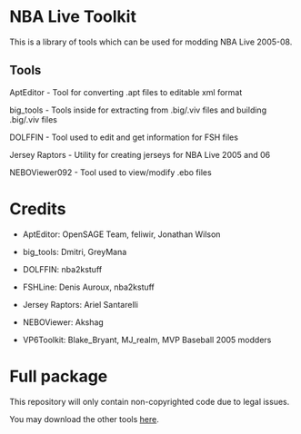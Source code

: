 # NBA Live Toolkit

This is a library of tools which can be used for modding NBA Live 2005-08.

## Tools

AptEditor - Tool for converting .apt files to editable xml format

big_tools - Tools inside for extracting from .big/.viv files and building .big/.viv files

DOLFFIN - Tool used to edit and get information for FSH files

Jersey Raptors - Utility for creating jerseys for NBA Live 2005 and 06

NEBOViewer092 - Tool used to view/modify .ebo files

# Credits

- AptEditor: OpenSAGE Team, feliwir, Jonathan Wilson

- big_tools: Dmitri, GreyMana

- DOLFFIN: nba2kstuff

- FSHLine: Denis Auroux, nba2kstuff

- Jersey Raptors: Ariel Santarelli

- NEBOViewer: Akshag

- VP6Toolkit: Blake_Bryant, MJ_realm, MVP Baseball 2005 modders

# Full package

This repository will only contain non-copyrighted code due to legal issues.

You may download the other tools [here](https://mega.nz/file/fc5w3SpS#HYVecXFmm0oYEFWspQyj80UBXr81mpbXzIEf0iRcGU0).
